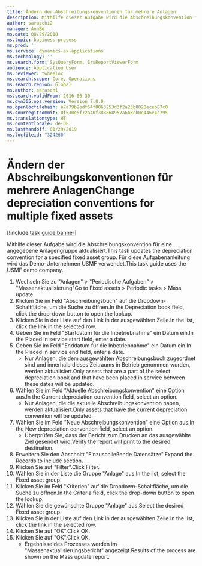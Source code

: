 ```yaml
---
title: Ändern der Abschreibungskonventionen für mehrere Anlagen
description: Mithilfe dieser Aufgabe wird die Abschreibungskonvention für eine angegebene Anlagengruppe aktualisiert.
author: saraschi2
manager: AnnBe
ms.date: 08/29/2018
ms.topic: business-process
ms.prod: ''
ms.service: dynamics-ax-applications
ms.technology: ''
ms.search.form: SysQueryForm, SrsReportViewerForm
audience: Application User
ms.reviewer: twheeloc
ms.search.scope: Core, Operations
ms.search.region: Global
ms.author: saraschi
ms.search.validFrom: 2016-06-30
ms.dyn365.ops.version: Version 7.0.0
ms.openlocfilehash: a7a79b2edf64f0063253d3f2a23b0020eceb87c0
ms.sourcegitcommit: 0f530e5f72a40f383868957a6b5cb0e446e4c795
ms.translationtype: HT
ms.contentlocale: de-DE
ms.lasthandoff: 01/29/2019
ms.locfileid: "324260"
---
```

# <a name="change-depreciation-conventions-for-multiple-fixed-assets"></a><span data-ttu-id="67f48-103">Ändern der Abschreibungskonventionen für mehrere Anlagen</span><span class="sxs-lookup"><span data-stu-id="67f48-103">Change depreciation conventions for multiple fixed assets</span></span>

[!include [task guide banner](../../includes/task-guide-banner.md)]

<span data-ttu-id="67f48-104">Mithilfe dieser Aufgabe wird die Abschreibungskonvention für eine angegebene Anlagengruppe aktualisiert.</span><span class="sxs-lookup"><span data-stu-id="67f48-104">This task updates the depreciation convention for a specified fixed asset group.</span></span> <span data-ttu-id="67f48-105">Für diese Aufgabenanleitung wird das Demo-Unternehmen USMF verwendet.</span><span class="sxs-lookup"><span data-stu-id="67f48-105">This task guide uses the USMF demo company.</span></span>

1. <span data-ttu-id="67f48-106">Wechseln Sie zu "Anlagen" > "Periodische Aufgaben" > "Massenaktualisierung"</span><span class="sxs-lookup"><span data-stu-id="67f48-106">Go to Fixed assets > Periodic tasks > Mass update</span></span>
2. <span data-ttu-id="67f48-107">Klicken Sie im Feld "Abschreibungsbuch" auf die Dropdown-Schaltfläche, um die Suche zu öffnen.</span><span class="sxs-lookup"><span data-stu-id="67f48-107">In the Depreciation book field, click the drop-down button to open the lookup.</span></span>
3. <span data-ttu-id="67f48-108">Klicken Sie in der Liste auf den Link in der ausgewählten Zeile.</span><span class="sxs-lookup"><span data-stu-id="67f48-108">In the list, click the link in the selected row.</span></span>
4. <span data-ttu-id="67f48-109">Geben Sie im Feld "Startdatum für die Inbetriebnahme" ein Datum ein.</span><span class="sxs-lookup"><span data-stu-id="67f48-109">In the Placed in service start field, enter a date.</span></span>
5. <span data-ttu-id="67f48-110">Geben Sie im Feld "Enddatum für die Inbetriebnahme" ein Datum ein.</span><span class="sxs-lookup"><span data-stu-id="67f48-110">In the Placed in service end field, enter a date.</span></span>
    * <span data-ttu-id="67f48-111">Nur Anlagen, die dem ausgewählten Abschreibungsbuch zugeordnet sind und innerhalb dieses Zeitraums in Betrieb genommen wurden, werden aktualisiert.</span><span class="sxs-lookup"><span data-stu-id="67f48-111">Only assets that are a part of the select depreciation book and that have been placed in service between these dates will be updated.</span></span>  
6. <span data-ttu-id="67f48-112">Wählen Sie im Feld "Aktuelle Abschreibungskonvention" eine Option aus.</span><span class="sxs-lookup"><span data-stu-id="67f48-112">In the Current depreciation convention field, select an option.</span></span>
    * <span data-ttu-id="67f48-113">Nur Anlagen, die die aktuelle Abschreibungskonvention haben, werden aktualisiert.</span><span class="sxs-lookup"><span data-stu-id="67f48-113">Only assets that have the current depreciation convention will be updated.</span></span>  
7. <span data-ttu-id="67f48-114">Wählen Sie im Feld "Neue Abschreibungskonvention" eine Option aus.</span><span class="sxs-lookup"><span data-stu-id="67f48-114">In the New depreciation convention field, select an option.</span></span>
    * <span data-ttu-id="67f48-115">Überprüfen Sie, dass der Bericht zum Drucken an das ausgewählte Ziel gesendet wird.</span><span class="sxs-lookup"><span data-stu-id="67f48-115">Verify the report will print to the desired destination.</span></span>  
8. <span data-ttu-id="67f48-116">Erweitern Sie den Abschnitt "Einzuschließende Datensätze".</span><span class="sxs-lookup"><span data-stu-id="67f48-116">Expand the Records to include section.</span></span>
9. <span data-ttu-id="67f48-117">Klicken Sie auf "Filter".</span><span class="sxs-lookup"><span data-stu-id="67f48-117">Click Filter.</span></span>
10. <span data-ttu-id="67f48-118">Wählen Sie in der Liste die Gruppe "Anlage" aus.</span><span class="sxs-lookup"><span data-stu-id="67f48-118">In the list, select the Fixed asset group.</span></span>
11. <span data-ttu-id="67f48-119">Klicken Sie im Feld "Kriterien" auf die Dropdown-Schaltfläche, um die Suche zu öffnen.</span><span class="sxs-lookup"><span data-stu-id="67f48-119">In the Criteria field, click the drop-down button to open the lookup.</span></span>
12. <span data-ttu-id="67f48-120">Wählen Sie die gewünschte Gruppe "Anlage" aus.</span><span class="sxs-lookup"><span data-stu-id="67f48-120">Select the desired Fixed asset group.</span></span>
13. <span data-ttu-id="67f48-121">Klicken Sie in der Liste auf den Link in der ausgewählten Zeile.</span><span class="sxs-lookup"><span data-stu-id="67f48-121">In the list, click the link in the selected row.</span></span>
14. <span data-ttu-id="67f48-122">Klicken Sie auf "OK".</span><span class="sxs-lookup"><span data-stu-id="67f48-122">Click OK.</span></span>
15. <span data-ttu-id="67f48-123">Klicken Sie auf "OK".</span><span class="sxs-lookup"><span data-stu-id="67f48-123">Click OK.</span></span>
    *  <span data-ttu-id="67f48-124">Ergebnisse des Prozesses werden im "Massenaktualisierungsbericht" angezeigt.</span><span class="sxs-lookup"><span data-stu-id="67f48-124">Results of the process are shown on the Mass update report.</span></span>     

